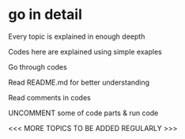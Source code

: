 # go in detail

Every topic is explained in enough deepth

Codes here are explained using simple exaples

Go through codes 

Read README.md for better understanding

Read comments in codes

UNCOMMENT some of code parts & run code 

<<< MORE TOPICS TO BE ADDED REGULARLY >>>
